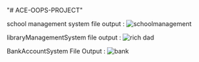 "# ACE-OOPS-PROJECT" 

school management system file output : 
![schoolmanagement](https://github.com/ajay863/ACE-OOPS-PROJECT/assets/167318851/8ddd84c3-fdb3-4250-9240-26a9d179c308)

libraryManagementSystem file output :
![rich dad](https://github.com/ajay863/ACE-OOPS-PROJECT/assets/167318851/626844bb-bfde-4814-b526-1833680d348f)

BankAccountSystem File Output :
![bank](https://github.com/ajay863/ACE-OOPS-PROJECT/assets/167318851/7ddf2b60-560a-4a18-8625-73288907e3a8)
